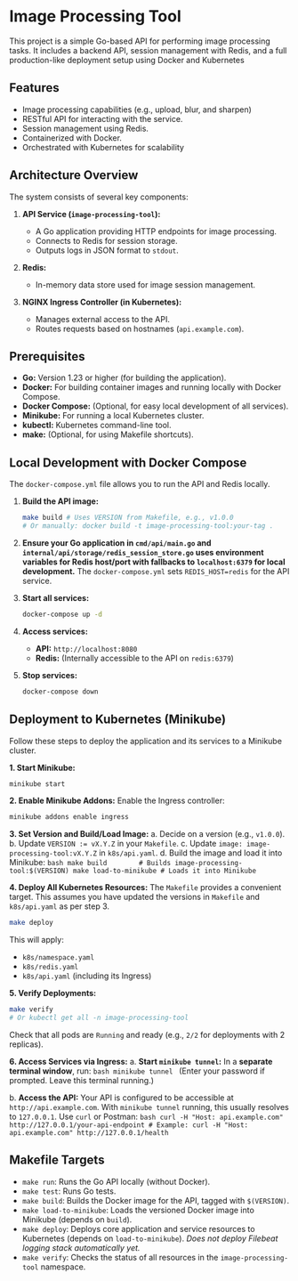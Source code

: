 # Image Processing Tool

This project is a simple Go-based API for performing image processing tasks. It includes a backend API, session management with Redis, and a full production-like deployment setup using Docker and Kubernetes

## Features

*   Image processing capabilities (e.g., upload, blur, and sharpen)
*   RESTful API for interacting with the service.
*   Session management using Redis.
*   Containerized with Docker.
*   Orchestrated with Kubernetes for scalability

## Architecture Overview

The system consists of several key components:

1.  **API Service (`image-processing-tool`):**
    *   A Go application providing HTTP endpoints for image processing.
    *   Connects to Redis for session storage.
    *   Outputs logs in JSON format to `stdout`.

2.  **Redis:**
    *   In-memory data store used for image session management.

3.  **NGINX Ingress Controller (in Kubernetes):**
    *   Manages external access to the API.
    *   Routes requests based on hostnames (`api.example.com`).

## Prerequisites

*   **Go:** Version 1.23 or higher (for building the application).
*   **Docker:** For building container images and running locally with Docker Compose.
*   **Docker Compose:** (Optional, for easy local development of all services).
*   **Minikube:** For running a local Kubernetes cluster.
*   **kubectl:** Kubernetes command-line tool.
*   **make:** (Optional, for using Makefile shortcuts).

## Local Development with Docker Compose

The `docker-compose.yml` file allows you to run the API and Redis locally.

1.  **Build the API image:**
    ```bash
    make build # Uses VERSION from Makefile, e.g., v1.0.0
    # Or manually: docker build -t image-processing-tool:your-tag .
    ```

2.  **Ensure your Go application in `cmd/api/main.go` and `internal/api/storage/redis_session_store.go` uses environment variables for Redis host/port with fallbacks to `localhost:6379` for local development.**
    The `docker-compose.yml` sets `REDIS_HOST=redis` for the API service.

3.  **Start all services:**
    ```bash
    docker-compose up -d
    ```

4.  **Access services:**
    *   **API:** `http://localhost:8080`
    *   **Redis:** (Internally accessible to the API on `redis:6379`)

5.  **Stop services:**
    ```bash
    docker-compose down
    ```

## Deployment to Kubernetes (Minikube)

Follow these steps to deploy the application and its services to a Minikube cluster.

**1. Start Minikube:**
   ```bash
   minikube start
   ```

**2. Enable Minikube Addons:**
   Enable the Ingress controller:
   ```bash
   minikube addons enable ingress
   ```

**3. Set Version and Build/Load Image:**
   a. Decide on a version (e.g., `v1.0.0`).
   b. Update `VERSION := vX.Y.Z` in your `Makefile`.
   c. Update `image: image-processing-tool:vX.Y.Z` in `k8s/api.yaml`.
   d. Build the image and load it into Minikube:
      ```bash
      make build        # Builds image-processing-tool:$(VERSION)
      make load-to-minikube # Loads it into Minikube
      ```

**4. Deploy All Kubernetes Resources:**
   The `Makefile` provides a convenient target. This assumes you have updated the versions in `Makefile` and `k8s/api.yaml` as per step 3.
   ```bash
   make deploy
   ```
   This will apply:
   *   `k8s/namespace.yaml`
   *   `k8s/redis.yaml`
   *   `k8s/api.yaml` (including its Ingress)

**5. Verify Deployments:**
   ```bash
   make verify
   # Or kubectl get all -n image-processing-tool
   ```
   Check that all pods are `Running` and ready (e.g., `2/2` for deployments with 2 replicas).

**6. Access Services via Ingress:**
   a. **Start `minikube tunnel`:** In a **separate terminal window**, run:
      ```bash
      minikube tunnel
      ```
      (Enter your password if prompted. Leave this terminal running.)

   b. **Access the API:**
      Your API is configured to be accessible at `http://api.example.com`.
      With `minikube tunnel` running, this usually resolves to `127.0.0.1`.
      Use `curl` or Postman:
      ```bash
      curl -H "Host: api.example.com" http://127.0.0.1/your-api-endpoint
      # Example: curl -H "Host: api.example.com" http://127.0.0.1/health
      ```

## Makefile Targets

*   `make run`: Runs the Go API locally (without Docker).
*   `make test`: Runs Go tests.
*   `make build`: Builds the Docker image for the API, tagged with `$(VERSION)`.
*   `make load-to-minikube`: Loads the versioned Docker image into Minikube (depends on `build`).
*   `make deploy`: Deploys core application and service resources to Kubernetes (depends on `load-to-minikube`). *Does not deploy Filebeat logging stack automatically yet.*
*   `make verify`: Checks the status of all resources in the `image-processing-tool` namespace.

